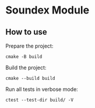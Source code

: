 # Soundex Module

## How to use

Prepare the project:

```
cmake -B build
```

Build the project:

```
cmake --build build
```

Run all tests in verbose mode:

```
ctest --test-dir build/ -V
```
